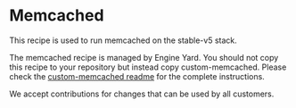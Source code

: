 # Memcached

This recipe is used to run memcached on the stable-v5 stack.

The memcached recipe is managed by Engine Yard. You should not copy this recipe to your repository but instead copy custom-memcached. Please check the [custom-memcached readme](../../examples/memcached/cookbooks/custom-memcached) for the complete instructions.

We accept contributions for changes that can be used by all customers.
